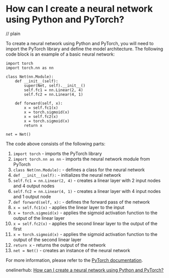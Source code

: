 # How can I create a neural network using Python and PyTorch?
// plain

To create a neural network using Python and PyTorch, you will need to import the PyTorch library and define the model architecture. The following code block is an example of a basic neural network:

```
import torch
import torch.nn as nn

class Net(nn.Module):
    def __init__(self):
        super(Net, self).__init__()
        self.fc1 = nn.Linear(2, 4)
        self.fc2 = nn.Linear(4, 1)

    def forward(self, x):
        x = self.fc1(x)
        x = torch.sigmoid(x)
        x = self.fc2(x)
        x = torch.sigmoid(x)
        return x

net = Net()
```

The code above consists of the following parts:

1. `import torch` - imports the PyTorch library
2. `import torch.nn as nn` - imports the neural network module from PyTorch
3. `class Net(nn.Module):` - defines a class for the neural network
4. `def __init__(self):` - initializes the neural network
5. `self.fc1 = nn.Linear(2, 4)` - creates a linear layer with 2 input nodes and 4 output nodes
6. `self.fc2 = nn.Linear(4, 1)` - creates a linear layer with 4 input nodes and 1 output node
7. `def forward(self, x):` - defines the forward pass of the network
8. `x = self.fc1(x)` - applies the linear layer to the input
9. `x = torch.sigmoid(x)` - applies the sigmoid activation function to the output of the linear layer
10. `x = self.fc2(x)` - applies the second linear layer to the output of the first
11. `x = torch.sigmoid(x)` - applies the sigmoid activation function to the output of the second linear layer
12. `return x` - returns the output of the network
13. `net = Net()` - creates an instance of the neural network

For more information, please refer to the [PyTorch documentation](https://pytorch.org/docs/stable/index.html).

onelinerhub: [How can I create a neural network using Python and PyTorch?](https://onelinerhub.com/python-pytorch/how-can-i-create-a-neural-network-using-python-and-pytorch)